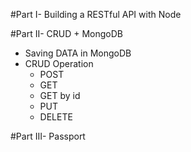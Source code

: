 #Part I- Building a RESTful API with Node

#Part II- CRUD + MongoDB
- Saving DATA in MongoDB
- CRUD Operation
	- POST
	- GET
	- GET by id
	- PUT
	- DELETE

#Part III- Passport
